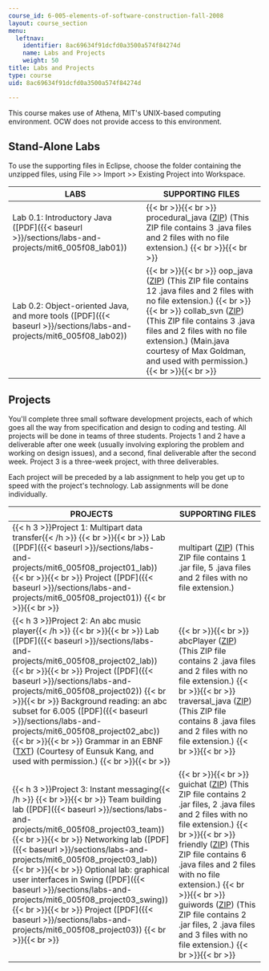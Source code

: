 ```yaml
---
course_id: 6-005-elements-of-software-construction-fall-2008
layout: course_section
menu:
  leftnav:
    identifier: 8ac69634f91dcfd0a3500a574f84274d
    name: Labs and Projects
    weight: 50
title: Labs and Projects
type: course
uid: 8ac69634f91dcfd0a3500a574f84274d

---
```


This course makes use of Athena, MIT's UNIX-based computing environment. OCW does not provide access to this environment.

Stand-Alone Labs
----------------

To use the supporting files in Eclipse, choose the folder containing the unzipped files, using File >> Import >> Existing Project into Workspace.

| LABS | SUPPORTING FILES |
| --- | --- |
| Lab 0.1: Introductory Java ([PDF]({{< baseurl >}}/sections/labs-and-projects/mit6_005f08_lab01)) |  {{< br >}}{{< br >}} procedural\_java ([ZIP](/coursemedia/6-005-elements-of-software-construction-fall-2008/e1aebbe8c6e486a4e00a042dd972fe35_procedural_java.zip)) (This ZIP file contains 3 .java files and 2 files with no file extension.) {{< br >}}{{< br >}}  |
| Lab 0.2: Object-oriented Java, and more tools ([PDF]({{< baseurl >}}/sections/labs-and-projects/mit6_005f08_lab02)) |  {{< br >}}{{< br >}} oop\_java ([ZIP](/coursemedia/6-005-elements-of-software-construction-fall-2008/cd754a43aba2a66083246b1ce419ae80_oop_java.zip)) (This ZIP file contains 12 .java files and 2 files with no file extension.) {{< br >}}{{< br >}} collab\_svn ([ZIP](/coursemedia/6-005-elements-of-software-construction-fall-2008/c49667d104e59883f133b0133ecbaca2_collab_svn.zip)) (This ZIP file contains 3 .java files and 2 files with no file extension.) (Main.java courtesy of Max Goldman, and used with permission.) {{< br >}}{{< br >}}  

Projects
--------

You'll complete three small software development projects, each of which goes all the way from specification and design to coding and testing. All projects will be done in teams of three students. Projects 1 and 2 have a deliverable after one week (usually involving exploring the problem and working on design issues), and a second, final deliverable after the second week. Project 3 is a three-week project, with three deliverables.

Each project will be preceded by a lab assignment to help you get up to speed with the project's technology. Lab assignments will be done individually.

| PROJECTS | SUPPORTING FILES |
| --- | --- |
| {{< h 3 >}}Project 1: Multipart data transfer{{< /h >}} {{< br >}}{{< br >}} Lab ([PDF]({{< baseurl >}}/sections/labs-and-projects/mit6_005f08_project01_lab)) {{< br >}}{{< br >}} Project ([PDF]({{< baseurl >}}/sections/labs-and-projects/mit6_005f08_project01)) {{< br >}}{{< br >}}  | multipart ([ZIP](/coursemedia/6-005-elements-of-software-construction-fall-2008/6303520667ca7095e413b575be2a48e9_multipart.zip)) (This ZIP file contains 1 .jar file, 5 .java files and 2 files with no file extension.) |
| {{< h 3 >}}Project 2: An abc music player{{< /h >}} {{< br >}}{{< br >}} Lab ([PDF]({{< baseurl >}}/sections/labs-and-projects/mit6_005f08_project02_lab)) {{< br >}}{{< br >}} Project ([PDF]({{< baseurl >}}/sections/labs-and-projects/mit6_005f08_project02)) {{< br >}}{{< br >}} Background reading: an abc subset for 6.005 ([PDF]({{< baseurl >}}/sections/labs-and-projects/mit6_005f08_project02_abc)) {{< br >}}{{< br >}} Grammar in an EBNF ([TXT](/courses/electrical-engineering-and-computer-science/6-005-elements-of-software-construction-fall-2008/labs-and-projects/abc_subset_bnf.txt)) (Courtesy of Eunsuk Kang, and used with permission.) {{< br >}}{{< br >}}  |  {{< br >}}{{< br >}} abcPlayer ([ZIP](/coursemedia/6-005-elements-of-software-construction-fall-2008/512c92af91c7aa56a78691828c929771_abcPlayer.zip)) (This ZIP file contains 2 .java files and 2 files with no file extension.) {{< br >}}{{< br >}} traversal\_java ([ZIP](/coursemedia/6-005-elements-of-software-construction-fall-2008/60f9d0e5e863428bc138228ff55ce43a_traversal_java.zip)) (This ZIP file contains 8 .java files and 2 files with no file extension.) {{< br >}}{{< br >}}  |
| {{< h 3 >}}Project 3: Instant messaging{{< /h >}} {{< br >}}{{< br >}} Team building lab ([PDF]({{< baseurl >}}/sections/labs-and-projects/mit6_005f08_project03_team)) {{< br >}}{{< br >}} Networking lab ([PDF]({{< baseurl >}}/sections/labs-and-projects/mit6_005f08_project03_lab)) {{< br >}}{{< br >}} Optional lab: graphical user interfaces in Swing ([PDF]({{< baseurl >}}/sections/labs-and-projects/mit6_005f08_project03_swing)) {{< br >}}{{< br >}} Project ([PDF]({{< baseurl >}}/sections/labs-and-projects/mit6_005f08_project03)) {{< br >}}{{< br >}}  |  {{< br >}}{{< br >}} guichat ([ZIP](/coursemedia/6-005-elements-of-software-construction-fall-2008/5cbc8e16f9879c6606c0da397c933427_guichat.zip)) (This ZIP file contains 2 .jar files, 2 .java files and 2 files with no file extension.) {{< br >}}{{< br >}} friendly ([ZIP](/coursemedia/6-005-elements-of-software-construction-fall-2008/97eba103f00309e781dff5768839095e_friendly.zip)) (This ZIP file contains 6 .java files and 2 files with no file extension.) {{< br >}}{{< br >}} guiwords ([ZIP](/coursemedia/6-005-elements-of-software-construction-fall-2008/22d39bf02ee943ec8af1d8aff226d959_guiwords.zip)) (This ZIP file contains 2 .jar files, 2 .java files and 3 files with no file extension.) {{< br >}}{{< br >}}
